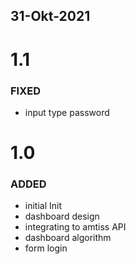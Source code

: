 ## 31-Okt-2021
# 1.1
### FIXED
- input type password
# 1.0
### ADDED
- initial Init
- dashboard design
- integrating to amtiss API
- dashboard algorithm
- form login
